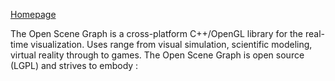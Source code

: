 [Homepage](http://www.openscenegraph.org)

The Open Scene Graph is a cross-platform C++/OpenGL library for the real-time visualization. Uses range from visual simulation, scientific modeling, virtual reality through to games. The  Open Scene Graph is open source (LGPL) and strives to embody :